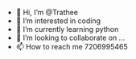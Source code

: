 - 👋 Hi, I’m @Trathee
- 👀 I’m interested in coding
- 🌱 I’m currently learning python
- 💞️ I’m looking to collaborate on ...
- 📫 How to reach me  7206995465

<!---
Trathee/Trathee is a ✨ special ✨ repository because its `README.md` (this file) appears on your GitHub profile.
You can click the Preview link to take a look at your changes.
--->
